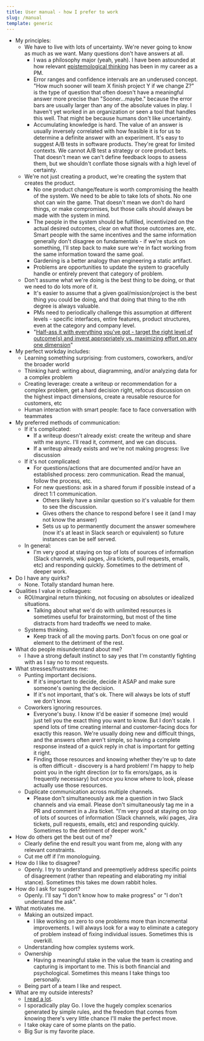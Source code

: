 ```yaml
---
title: User manual - how I prefer to work
slug: /manual
template: generic
---
```


- My principles:
    - We have to live with lots of uncertainty. We're never going to know as much as we want. Many questions don't have answers at all.
        - I was a philosophy major (yeah, yeah). I have been astounded at how relevant [epistemological thinking](https://en.wikipedia.org/wiki/Epistemology) has been in my career as a PM.
        - Error ranges and confidence intervals are an underused concept. "How much sooner will team X finish project Y if we change Z?" is the type of question that often doesn't have a meaningful answer more precise than "Sooner...maybe." because the error bars are usually larger than any of the absolute values in play. I haven't yet worked in an organization or seen a tool that handles this well. That might be because humans don't like uncertainty.
        - Accumulating knowledge is hard. The value of an answer is usually inversely correlated with how feasible it is for us to determine a definite answer with an experiment. It's easy to suggest A/B tests in software products. They're great for limited contexts. We cannot A/B test a strategy or core product bets. That doesn't mean we can't define feedback loops to assess them, but we shouldn't conflate those signals with a high level of certainty.
    - We're not just creating a product, we're creating the system that creates the product.
        - No one product change/feature is worth compromising the health of the system. We need to be able to take lots of shots. No one shot can win the game. That doesn't mean we don't do hard things, or make compromises, but those calls should always be made with the system in mind.
        - The people in the system should be fulfilled, incentivized on the actual desired outcomes, clear on what those outcomes are, etc. Smart people with the same incentives and the same information generally don't disagree on fundamentals - if we're stuck on something, I'll step back to make sure we're in fact working from the same information toward the same goal.
        - Gardening is a better analogy than engineering a static artifact.
        - Problems are opportunities to update the system to gracefully handle or entirely prevent that category of problem. 
    - Don't assume what we're doing is the best thing to be doing, or that we need to do lots more of it.
        - It's easier to assume that a given goal/mission/project is the best thing you could be doing, and that doing that thing to the nth degree is always valuable.
        - PMs need to periodically challenge this assumption at different levels - specific interfaces, entire features, product structures, even at the category and company level.
        - "[Half-ass it with everything you've got - target the right level of outcome(s) and invest appropriately vs. maximizing effort on any one dimension](http://mindingourway.com/half-assing-it-with-everything-youve-got/)"
- My perfect workday includes:
    - Learning something surprising: from customers, coworkers, and/or the broader world
    - Thinking hard: writing about, diagramming, and/or analyzing data for a complex problem
    - Creating leverage: create a writeup or recommendation for a complex problem, get a hard decision right, refocus discussion on the highest impact dimensions, create a reusable resource for customers, etc
    - Human interaction with smart people: face to face conversation with teammates
- My preferred methods of communication:
    - If it's complicated:
        - If a writeup doesn't already exist: create the writeup and share with me async. I'll read it, comment, and we can discuss.
        - If a writeup already exists and we're not making progress: live discussion
    - If it's not complicated:
        - For questions/actions that are documented and/or have an established process: zero communication. Read the manual, follow the process, etc.
        - For new questions: ask in a shared forum if possible instead of a direct 1:1 communication.
            - Others likely have a similar question so it's valuable for them to see the discussion.
            - Gives others the chance to respond before I see it (and I may not know the answer)
            - Sets us up to permanently document the answer somewhere (now it's at least in Slack search or equivalent) so future instances can be self served.
    - In general:
        - I'm very good at staying on top of lots of sources of information (Slack channels, wiki pages, Jira tickets, pull requests, emails, etc) and responding quickly. Sometimes to the detriment of deeper work.
- Do I have any quirks?
    - None. Totally standard human here.
- Qualities I value in colleagues:
    - ROI/marginal return thinking, not focusing on absolutes or idealized situations.
        - Talking about what we'd do with unlimited resources is sometimes useful for brainstorming, but most of the time distracts from hard tradeoffs we need to make.
    - Systems thinking.
        - Keep track of all the moving parts. Don't focus on one goal or element to the detriment of the rest.
- What do people misunderstand about me?
    - I have a strong default instinct to say yes that I'm constantly fighting with as I say no to most requests.
- What stresses/frustrates me:
    - Punting important decisions.
        - If it's important to decide, decide it ASAP and make sure someone's owning the decision.
        - If it's not important, that's ok. There will always be lots of stuff we don't know. 
    - Coworkers ignoring resources.
        - Everyone's busy. I know it'd be easier if someone (me) would just tell you the exact thing you want to know. But I don't scale. I spend lots of time creating internal and customer-facing docs for exactly this reason. We're usually doing new and difficult things, and the answers often aren't simple, so having a complete response instead of a quick reply in chat is important for getting it right.
        - Finding those resources and knowing whether they're up to date is often difficult - discovery is a hard problem! I'm happy to help point you in the right direction (or to fix errors/gaps, as is frequently necessary) but once you know where to look, please actually use those resources.
    - Duplicate communication across multiple channels.
        - Please don't simultaneously ask me a question in two Slack channels and via email. Please don't simultaneously tag me in a PR and comment in a Jira ticket. "I'm very good at staying on top of lots of sources of information (Slack channels, wiki pages, Jira tickets, pull requests, emails, etc) and responding quickly. Sometimes to the detriment of deeper work."
- How do others get the best out of me?
    - Clearly define the end result you want from me, along with any relevant constraints.
    - Cut me off if I'm monologuing.
- How do I like to disagree?
    - Openly. I try to understand and preemptively address specific points of disagreement (rather than repeating and elaborating my initial stance). Sometimes this takes me down rabbit holes.
- How do I ask for support?
    - Openly. I'll say "I don't know how to make progress" or "I don't understand the ask".
- What motivates me.
    - Making an outsized impact.
        - I like working on zero to one problems more than incremental improvements. I will always look for a way to eliminate a category of problem instead of fixing individual issues. Sometimes this is overkill.
    - Understanding how complex systems work.
    - Ownership
        - Having a meaningful stake in the value the team is creating and capturing is important to me. This is both financial and psychological. Sometimes this means I take things too personally.
    - Being part of a team I like and respect.
- What are my outside interests?
    - [I read a lot](/books).
    - I sporadically play Go. I love the hugely complex scenarios generated by simple rules, and the freedom that comes from knowing there's very little chance I'll make the perfect move.
    - I take okay care of some plants on the patio.
    - Big Sur is my favorite place.